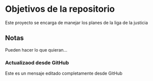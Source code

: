 # Objetivos de la repositorio

Este proyecto se encarga de manejar los planes de la liga de la justicia


## Notas
Pueden hacer lo que quieran...

### Actualizaod desde GitHub
Este es un mensaje editado completamente desde GitHub
